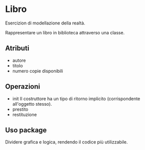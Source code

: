 # Libro

Esercizion di modellazione della realtà.

Rappresentare un libro in biblioteca attraverso una classe.

## Atributi
- autore
- titolo
- numero copie disponibili

## Operazioni

- init
  Il costruttore ha un tipo di ritorno implicito (corrispondente all'oggetto stesso).
- prestito
- restituzione

## Uso package
Dividere grafica e logica, rendendo il codice più utilizzabile.

